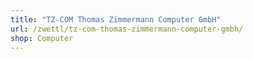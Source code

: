 ```yaml
---
title: "TZ-COM Thomas Zimmermann Computer GmbH"
url: /zwettl/tz-com-thomas-zimmermann-computer-gmbh/
shop: Computer
---
```

